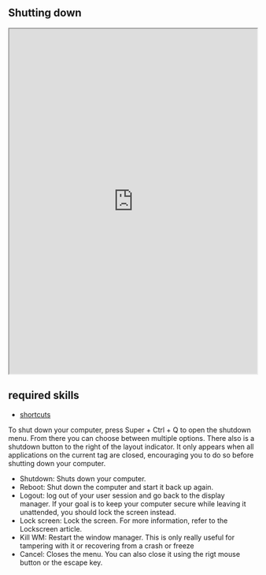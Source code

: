 ## Shutting down   

<div align="center">
    <iframe width="100%" height="700px" src="https://www.youtube.com/embed/jLj2B4Azhx4" frameborder="10" allow="accelerometer; autoplay; encrypted-media; gyroscope; picture-in-picture" allowfullscreen></iframe>
</div>

## required skills

<ul class="actions">
    <li><a href="https://instantos.io/youtube/shortcuts" class="button special icon fa-youtube">shortcuts</a></li>
</ul>

To shut down your computer, press Super + Ctrl + Q to open the shutdown menu. From there you can choose between multiple options. There also is a shutdown button to the right of the layout indicator. It only appears when all applications on the current tag are closed, encouraging you to do so before shutting down your computer. 
- Shutdown: Shuts down your computer. 
- Reboot: Shut down the computer and start it back up again. 
- Logout: log out of your user session and go back to the display manager. If your goal is to keep your computer secure while leaving it unattended, you should lock the screen instead. 
- Lock screen: Lock the screen. For more information, refer to the Lockscreen article.
- Kill WM: Restart the window manager. This is only really useful for tampering with it or recovering from a crash or freeze
- Cancel: Closes the menu. You can also close it using the rigt mouse button or the escape key. 